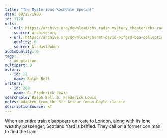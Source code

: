 ```yaml
---
title: "The Mysterious Rochdale Special"
date: 09/22/1980
id: 1120
urls: 
  - url: https://archive.org/download/cbs_radio_mystery_theater/cbs_radio_mystery_theater-1101-1150.zip/cbs_radio_mystery_theater-1101-1150%2Fcbsrmt_1120_the_mysterious_rochdale_special.mp3
    source: archive-org
  - url: https://archive.org/download/cbsrmt-david-oxford-boa-collection/CBSRMT-800922-1120-The-Mysterious-Rochdale-Special-(128-48)_WBBM-JE-{BoA}.mp3
    quality: 0
    source: kl-davidoboa
audioQuality: 0
tags: 
  - adaptation
multipart: 0
actors:  
  - id: 12
    name: Ralph Bell
writers:  
  - id: 288
    name: G. Frederick Lewis
searchable: Ralph Bell G. Frederick Lewis
notes: adapted from the Sir Arthur Conan Doyle classic
descriptionSource: kf
---
```

When an entire train disappears on route to London, along with its lone wealthy passenger, Scotland Yard is baffled. They call on a former con man to find the train.
